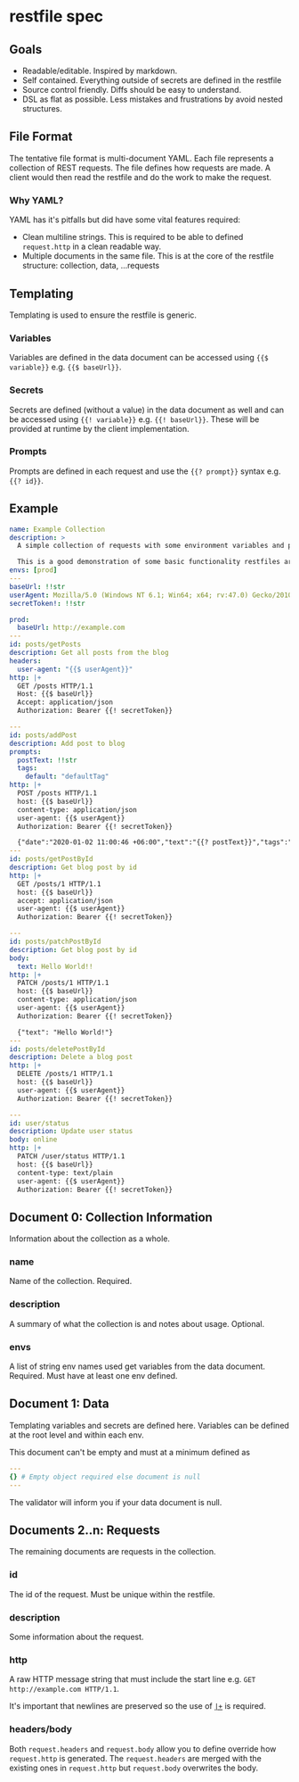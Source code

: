 # restfile spec

## Goals

- Readable/editable. Inspired by markdown.
- Self contained. Everything outside of secrets are defined in the restfile
- Source control friendly. Diffs should be easy to understand.
- DSL as flat as possible. Less mistakes and frustrations by avoid nested structures.

## File Format

The tentative file format is multi-document YAML. Each file represents a collection of REST requests. The file defines how requests are made. A client would then read the restfile and do the work to make the request.

### Why YAML?

YAML has it's pitfalls but did have some vital features required:

- Clean multiline strings. This is required to be able to defined `request.http` in a clean readable way.
- Multiple documents in the same file. This is at the core of the restfile structure: collection, data, ...requests

## Templating

Templating is used to ensure the restfile is generic.

### Variables

Variables are defined in the data document can be accessed using `{{$ variable}}` e.g. `{{$ baseUrl}}`.

### Secrets

Secrets are defined (without a value) in the data document as well and can be accessed using `{{! variable}}` e.g. `{{! baseUrl}}`. These will be provided at runtime by the client implementation.

### Prompts

Prompts are defined in each request and use the `{{? prompt}}` syntax e.g. `{{? id}}`.

## Example

<!-- prettier-ignore -->
```yaml
name: Example Collection
description: >
  A simple collection of requests with some environment variables and prompts.

  This is a good demonstration of some basic functionality restfiles are aiming for.
envs: [prod]
---
baseUrl: !!str
userAgent: Mozilla/5.0 (Windows NT 6.1; Win64; x64; rv:47.0) Gecko/20100101 Firefox/47.0
secretToken!: !!str

prod:
  baseUrl: http://example.com
---
id: posts/getPosts
description: Get all posts from the blog
headers:
  user-agent: "{{$ userAgent}}"
http: |+
  GET /posts HTTP/1.1
  Host: {{$ baseUrl}}
  Accept: application/json
  Authorization: Bearer {{! secretToken}}

---
id: posts/addPost
description: Add post to blog
prompts:
  postText: !!str
  tags:
    default: "defaultTag"
http: |+
  POST /posts HTTP/1.1
  host: {{$ baseUrl}}
  content-type: application/json
  user-agent: {{$ userAgent}}
  Authorization: Bearer {{! secretToken}}

  {"date":"2020-01-02 11:00:46 +06:00","text":"{{? postText}}","tags":"{{? tags}}"}
---
id: posts/getPostById
description: Get blog post by id
http: |+
  GET /posts/1 HTTP/1.1
  host: {{$ baseUrl}}
  accept: application/json
  user-agent: {{$ userAgent}}
  Authorization: Bearer {{! secretToken}}

---
id: posts/patchPostById
description: Get blog post by id
body:
  text: Hello World!!
http: |+
  PATCH /posts/1 HTTP/1.1
  host: {{$ baseUrl}}
  content-type: application/json
  user-agent: {{$ userAgent}}
  Authorization: Bearer {{! secretToken}}

  {"text": "Hello World!"}
---
id: posts/deletePostById
description: Delete a blog post
http: |+
  DELETE /posts/1 HTTP/1.1
  host: {{$ baseUrl}}
  user-agent: {{$ userAgent}}
  Authorization: Bearer {{! secretToken}}

---
id: user/status
description: Update user status
body: online
http: |+
  PATCH /user/status HTTP/1.1
  host: {{$ baseUrl}}
  content-type: text/plain
  user-agent: {{$ userAgent}}
  Authorization: Bearer {{! secretToken}}


```

## Document 0: Collection Information

Information about the collection as a whole.

### name

Name of the collection. Required.

### description

A summary of what the collection is and notes about usage. Optional.

### envs

A list of string env names used get variables from the data document. Required. Must have at least one env defined.

## Document 1: Data

Templating variables and secrets are defined here. Variables can be defined at the root level and within each env.

This document can't be empty and must at a minimum defined as

```yaml
---
{} # Empty object required else document is null
---
```

The validator will inform you if your data document is null.

## Documents 2..n: Requests

The remaining documents are requests in the collection.

### id

The id of the request. Must be unique within the restfile.

### description

Some information about the request.

### http

A raw HTTP message string that must include the start line e.g. `GET http://example.com HTTP/1.1`.

It's important that newlines are preserved so the use of [`|+`](https://yaml.org/spec/1.2.2/#23-scalars) is required.

### headers/body

Both `request.headers` and `request.body` allow you to define override how `request.http` is generated. The `request.headers` are merged with the existing ones in `request.http` but `request.body` overwrites the body.
